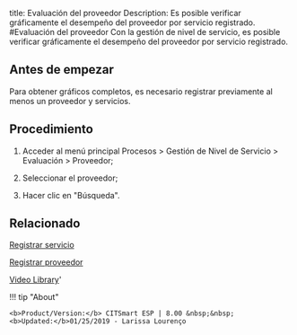 title:  Evaluación del proveedor 
Description: Es posible verificar gráficamente el desempeño del proveedor por servicio registrado.
#Evaluación del proveedor
Con la gestión de nivel de servicio, es posible verificar gráficamente el desempeño del proveedor por servicio registrado.

Antes de empezar
----------------

Para obtener gráficos completos, es necesario registrar previamente al menos un
proveedor y servicios.

Procedimiento
-------------

1.  Acceder al menú principal Procesos \> Gestión de Nivel de Servicio \>
    Evaluación \> Proveedor;

2.  Seleccionar el proveedor;

3.  Hacer clic en "Búsqueda".

Relacionado
-----------

[Registrar servicio](/es-es/citsmart-esp-8/processes/portfolio-and-catalog/use/register-a-service.html)

[Registrar proveedor](/es-es/citsmart-esp-8/processes/portfolio-and-catalog/configuration/register-provider.html)

<i class='fa fa-youtube-play  fa-2x' style='color:#97ce17;vertical-align: middle;'> </i> [Video Library](https://www.youtube.com/playlist?list=PLB5qK2uzf2RMjX0O3lujZJk298ZUVu21l)'

!!! tip "About"

    <b>Product/Version:</b> CITSmart ESP | 8.00 &nbsp;&nbsp;
    <b>Updated:</b>01/25/2019 - Larissa Lourenço

